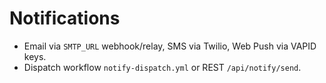 # Notifications
- Email via `SMTP_URL` webhook/relay, SMS via Twilio, Web Push via VAPID keys.
- Dispatch workflow `notify-dispatch.yml` or REST `/api/notify/send`.
